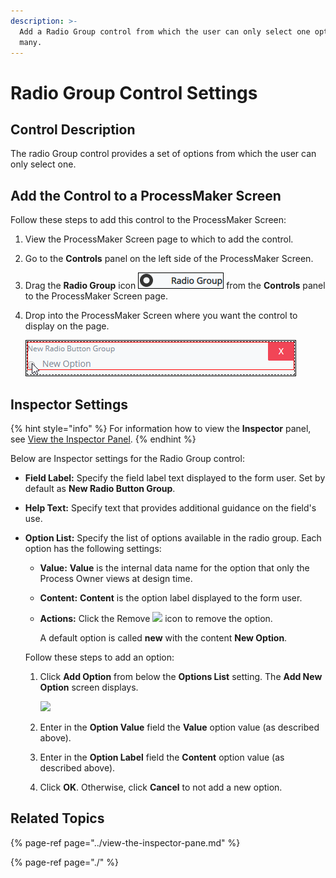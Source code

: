 ```yaml
---
description: >-
  Add a Radio Group control from which the user can only select one option among
  many.
---
```


# Radio Group Control Settings

##  Control Description

The radio Group control provides a set of options from which the user can only select one.

##  Add the Control to a ProcessMaker Screen

Follow these steps to add this control to the ProcessMaker Screen:

1. View the ProcessMaker Screen page to which to add the control.
2. Go to the **Controls** panel on the left side of the ProcessMaker Screen.
3. Drag the **Radio Group** icon ![](../../../../.gitbook/assets/radio-group-control-screens-builder-processes.png) from the **Controls** panel to the ProcessMaker Screen page.
4. Drop into the ProcessMaker Screen where you want the control to display on the page.  

   ![](../../../../.gitbook/assets/radio-group-control-placed-screens-builder-processes.png)

## Inspector Settings <a id="inspector-settings"></a>

{% hint style="info" %}
For information how to view the **Inspector** panel, see [View the Inspector Panel](../view-the-inspector-pane.md).
{% endhint %}

Below are Inspector settings for the Radio Group control:

* **Field Label:** Specify the field label text displayed to the form user. Set by default as **New Radio Button Group**.
* **Help Text:** Specify text that provides additional guidance on the field's use.
* **Option List:** Specify the list of options available in the radio group. Each option has the following settings:

  * **Value:** **Value** is the internal data name for the option that only the Process Owner views at design time.
  * **Content:** **Content** is the option label displayed to the form user.
  * **Actions:** Click the Remove ![](https://firebasestorage.googleapis.com/v0/b/gitbook-28427.appspot.com/o/assets%2F-LJ0aNaVW1m7sNsxVJLV%2F-LRd_ECXdNI2bEak7VEt%2F-LRdb7nEk9dSH8ZO3LOs%2FRemove%20Page%20Screens%20Editor%20-%20Processes.png?alt=media&token=1045667a-c7bd-4431-8bca-556e389e6d11) icon to remove the option.

    A default option is called **new** with the content **New Option**.

  Follow these steps to add an option:

  1. Click **Add Option** from below the **Options List** setting. The **Add New Option** screen displays.

     ​![](https://firebasestorage.googleapis.com/v0/b/gitbook-28427.appspot.com/o/assets%2F-LJ0aNaVW1m7sNsxVJLV%2F-LRh9g3GQGcB5CtncSF-%2F-LRhGwUGe2CECm6rxBfP%2FAdd%20New%20Option%20Screen%20Screen%20Builder%20-%20Processes.png?alt=media&token=3f36252b-6f82-44b7-aef3-bab793d1e6e2)​

  2. Enter in the **Option Value** field the **Value** option value \(as described above\).
  3. Enter in the **Option Label** field the **Content** option value \(as described above\).
  4. Click **OK**. Otherwise, click **Cancel** to not add a new option.

## Related Topics <a id="related-topics"></a>

{% page-ref page="../view-the-inspector-pane.md" %}

{% page-ref page="./" %}

